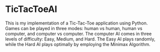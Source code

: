 # TicTacToeAI
This is my implementation of a Tic-Tac-Toe application using Python.
Games can be played in three modes: human vs human, human vs computer, and computer vs computer.
The computer AI comes in three levels of difficulty: Easy, Medium, and Hard.
The Easy AI plays randomly, while the Hard AI plays optimally by employing the Minimax Algorithm.
